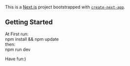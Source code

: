 This is a [Next.js](https://nextjs.org/) project bootstrapped with [`create-next-app`](https://github.com/vercel/next.js/tree/canary/packages/create-next-app).

## Getting Started

At First run:<br />
npm install && npm update<br />
then:<br />
npm run dev<br />

Have fun:)
